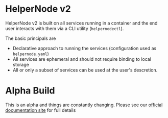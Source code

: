 # HelperNode v2

HelperNode v2 is built on all services running in a container and the end user interacts with them via a CLI utility (`helpernodectl`).

The basic principals are

* Declarative approach to running the services (configuration used as `helpernode.yaml`)
* All services are ephemeral and should not require binding to local storage
* All or only a subset of services can be used at the user's descretion.


# Alpha Build

This is an alpha and things are constantly changing. Please see our [official documentation site](https://redhatofficial.github.io/ocp4-helpernode) for full details

